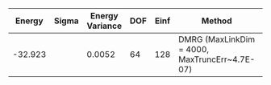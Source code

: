 | Energy  | Sigma | Energy Variance | DOF | Einf | Method                                        | Reference |
|---------|-------|-----------------|-----|------|-----------------------------------------------|-----------|
| -32.923 |       | 0.0052          | 64  | 128  | DMRG (MaxLinkDim = 4000, MaxTruncErr~4.7E-07) | [code](https://github.com/varbench/methods/blob/main/programs/dmrg_itensors_hubbard/Hubbard/rectangular-4x16_64_PO_32_8.jl) |
